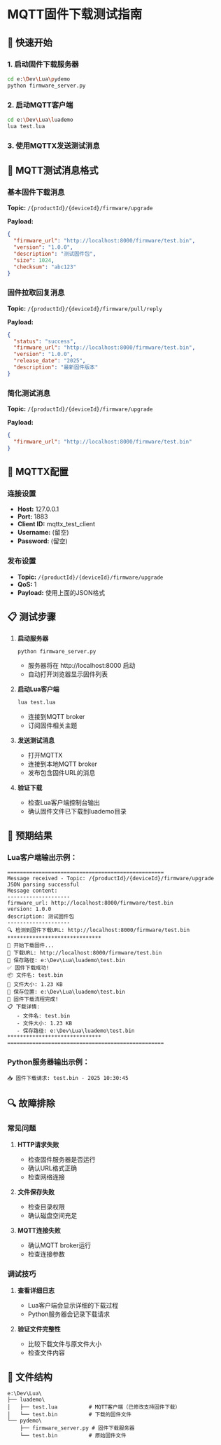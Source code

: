 # MQTT固件下载测试指南

## 🚀 快速开始

### 1. 启动固件下载服务器
```bash
cd e:\Dev\Lua\pydemo
python firmware_server.py
```

### 2. 启动MQTT客户端
```bash
cd e:\Dev\Lua\luademo
lua test.lua
```

### 3. 使用MQTTX发送测试消息

## 📡 MQTT测试消息格式

### 基本固件下载消息
**Topic:** `/{productId}/{deviceId}/firmware/upgrade`

**Payload:**
```json
{
  "firmware_url": "http://localhost:8000/firmware/test.bin",
  "version": "1.0.0",
  "description": "测试固件包",
  "size": 1024,
  "checksum": "abc123"
}
```

### 固件拉取回复消息
**Topic:** `/{productId}/{deviceId}/firmware/pull/reply`

**Payload:**
```json
{
  "status": "success",
  "firmware_url": "http://localhost:8000/firmware/test.bin",
  "version": "1.0.0",
  "release_date": "2025",
  "description": "最新固件版本"
}
```

### 简化测试消息
**Topic:** `/{productId}/{deviceId}/firmware/upgrade`

**Payload:**
```json
{
  "firmware_url": "http://localhost:8000/firmware/test.bin"
}
```

## 🔧 MQTTX配置

### 连接设置
- **Host:** 127.0.0.1
- **Port:** 1883
- **Client ID:** mqttx_test_client
- **Username:** (留空)
- **Password:** (留空)

### 发布设置
- **Topic:** `/{productId}/{deviceId}/firmware/upgrade`
- **QoS:** 1
- **Payload:** 使用上面的JSON格式

## 📋 测试步骤

1. **启动服务器**
   ```bash
   python firmware_server.py
   ```
   - 服务器将在 http://localhost:8000 启动
   - 自动打开浏览器显示固件列表

2. **启动Lua客户端**
   ```bash
   lua test.lua
   ```
   - 连接到MQTT broker
   - 订阅固件相关主题

3. **发送测试消息**
   - 打开MQTTX
   - 连接到本地MQTT broker
   - 发布包含固件URL的消息

4. **验证下载**
   - 检查Lua客户端控制台输出
   - 确认固件文件已下载到luademo目录

## 🎯 预期结果

### Lua客户端输出示例：
```
==================================================
Message received - Topic: /{productId}/{deviceId}/firmware/upgrade
JSON parsing successful
Message content:
--------------------
firmware_url: http://localhost:8000/firmware/test.bin
version: 1.0.0
description: 测试固件包
--------------------
🔍 检测到固件下载URL: http://localhost:8000/firmware/test.bin
******************************
🔄 开始下载固件...
📍 下载URL: http://localhost:8000/firmware/test.bin
📁 保存路径: e:\Dev\Lua\luademo\test.bin
✅ 固件下载成功!
📦 文件名: test.bin
📏 文件大小: 1.23 KB
💾 保存位置: e:\Dev\Lua\luademo\test.bin
🎉 固件下载流程完成!
📋 下载详情:
   - 文件名: test.bin
   - 文件大小: 1.23 KB
   - 保存路径: e:\Dev\Lua\luademo\test.bin
******************************
==================================================
```

### Python服务器输出示例：
```
📥 固件下载请求: test.bin - 2025 10:30:45
```

## 🔍 故障排除

### 常见问题

1. **HTTP请求失败**
   - 检查固件服务器是否运行
   - 确认URL格式正确
   - 检查网络连接

2. **文件保存失败**
   - 检查目录权限
   - 确认磁盘空间充足

3. **MQTT连接失败**
   - 确认MQTT broker运行
   - 检查连接参数

### 调试技巧

1. **查看详细日志**
   - Lua客户端会显示详细的下载过程
   - Python服务器会记录下载请求

2. **验证文件完整性**
   - 比较下载文件与原文件大小
   - 检查文件内容

## 📁 文件结构

```
e:\Dev\Lua\
├── luademo\
│   ├── test.lua          # MQTT客户端（已修改支持固件下载）
│   └── test.bin          # 下载的固件文件
└── pydemo\
    ├── firmware_server.py # 固件下载服务器
    └── test.bin          # 原始固件文件
```